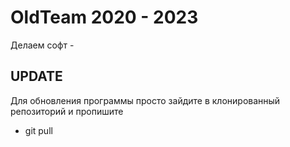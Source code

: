 # OldTeam 2020 - 2023
Делаем софт -
## UPDATE
Для обновления программы просто зайдите в клонированный репозиторий и пропишите
- git pull
